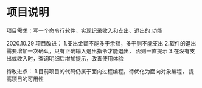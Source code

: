 # 项目说明

项目需求：写一个命令行软件，实现记录收入和支出、退出的
功能

2020.10.29
项目改进：
1.支出金额不能多于余额，多于则不能支出
2.软件的退出需要增加一次确认，只有正确输入退出指令才能退出，
否则一直提示
3.在没有支出或收入时，查询明细后增加提示，改善使用体验

待改进点：
1.目前项目的代码仍属于面向过程编程，待优化为面向对象编程，
提高项目的可用性
